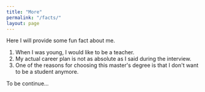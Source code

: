 ```yaml
---
title: "More"
permalink: "/facts/"
layout: page
---
```


Here I will provide some fun fact about me.

1. When I was young, I would like to be a teacher. 
2. My actual career plan is not as absolute as I said during the interview.
3. One of the reasons for choosing this master's degree is that I don't want to be a student anymore.

To be continue...



